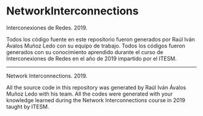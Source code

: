 # NetworkInterconnections

Interconexiones de Redes. 2019.

Todos los código fuente en este repositorio fueron generados por Raúl Iván Ávalos Muñoz Ledo con su equipo de trabajo. Todos los códigos fueron generados con su conocimiento aprendido durante el curso de Interconexiones de Redes en el año de 2019 impartido por el ITESM.

***********************************************************************************************************************************************

Network Interconnections. 2019.

All the source code in this repository was generated by Raúl Iván Ávalos Muñoz Ledo with his team. All the codes were generated with your knowledge learned during the Network Interconnections course in 2019 taught by ITESM.
